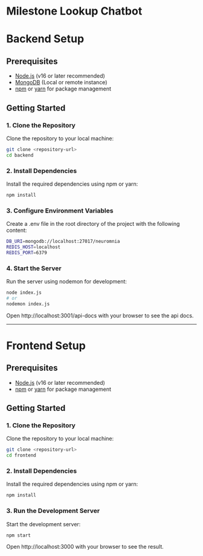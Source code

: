 # Milestone Lookup Chatbot

# Backend Setup

## Prerequisites

- [Node.js](https://nodejs.org/) (v16 or later recommended)
- [MongoDB](https://www.mongodb.com/) (Local or remote instance)
- [npm](https://www.npmjs.com/) or [yarn](https://yarnpkg.com/) for package management

## Getting Started

### 1. Clone the Repository

Clone the repository to your local machine:

```bash
git clone <repository-url>
cd backend
```

### 2. Install Dependencies

Install the required dependencies using npm or yarn:

```bash
npm install
```

### 3. Configure Environment Variables

Create a .env file in the root directory of the project with the following content:

```bash
DB_URI=mongodb://localhost:27017/neuromnia
REDIS_HOST=localhost
REDIS_PORT=6379
```

### 4. Start the Server

Run the server using nodemon for development:

```bash
node index.js
# or
nodemon index.js
```

Open http://localhost:3001/api-docs with your browser to see the api docs.

---

# Frontend Setup

## Prerequisites

- [Node.js](https://nodejs.org/) (v16 or later recommended)
- [npm](https://www.npmjs.com/) or [yarn](https://yarnpkg.com/) for package management

## Getting Started

### 1. Clone the Repository

Clone the repository to your local machine:

```bash
git clone <repository-url>
cd frontend
```

### 2. Install Dependencies

Install the required dependencies using npm or yarn:

```bash
npm install
```

### 3. Run the Development Server

Start the development server:

```bash
npm start
```

Open http://localhost:3000 with your browser to see the result.